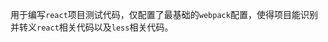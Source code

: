 <!--
 * @Description: 
 * @Author: qxp
 * @Date: 2021-05-06 17:22:10
 * @LastEditors: qxp
 * @LastEditTime: 2021-05-06 17:23:37
-->
用于编写`react`项目测试代码，仅配置了最基础的`webpack`配置，使得项目能识别并转义`react`相关代码以及`less`相关代码。
